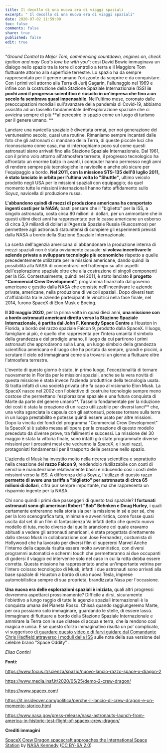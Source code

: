 ```yaml
---
title: Il decollo di una nuova era di viaggi spaziali
excerpt: " Il decollo di una nuova era di viaggi spaziali"
date: 2020-07-02 11:59:00
toc: false
comments: false
share: true
published: false
edit: true
---
```

"*Ground Control to Major Tom, commencing countdown, engines on, check ignition and may God\'s love be with you*": così David Bowie immaginava un dialogo nello spazio tra la torre di controllo a terra e il Maggiore Tom fluttuante attorno alla superficie terrestre. Lo spazio ha da sempre rappresentato per il genere umano l'orizzonte da scoprire e da conquistare. Con i primi voli attorno alla Terra di Jurij Gagarin, l'allunaggio nel 1969 e infine con la costruzione della Stazione Spaziale Internazionale (ISS) **in pochi anni il progresso scientifico è riuscito in un'impresa che fino a un secolo fa sembrava quasi impensabile**. Nell'ultimo mese, coronato dalle preoccupazioni mondiali sull'avanzare della pandemia di Covid-19, abbiamo assistito ad un tassello fondamentale dell'esplorazione spaziale che ci avvicina sempre di più **al percepire lo spazio come un luogo di turismo per il genere umano. **

Lanciare una navicella spaziale è diventata ormai, per noi generazione del ventunesimo secolo, quasi una routine. Rimaniamo sempre incantati dalle foto che gli astronauti ci mandano della Terra, di queste piccole luci che riconosciamo come casa, ma ci interroghiamo poco sul come questi astronauti siano arrivati fino alla Stazione Spaziale Internazionale. Dal 1961, con il primo volo attorno all'atmosfera terreste, il progresso tecnologico ha affrontato un enorme balzo in avanti, i computer hanno permesso negli anni di rendere sempre più tecnologiche le navicelle e anche più sicure per l'equipaggio a bordo. **Nel 2011, con la missione STS-135 dell'8 luglio 2011, è stato lanciato in orbita per l'ultima volta lo "Shuttle"**, ultimo veicolo prodotto negli USA per le missioni spaziali con equipaggio; da quel momento tutte le missioni internazionali hanno fatto affidamento sullo Soyuz, navicella di produzione russa.

**L'abbandono quindi di mezzi di produzione americana ha comportato ingenti costi per la NASA**; basti pensare che il "biglietto" per la ISS, a singolo astronauta, costa circa 80 milioni di dollari, per un ammontare che in questi ultimi dieci anni ha rappresentato per le casse americane un esborso di circa 3,9 miliardi di dollari all'Agenzia Spaziale Russia (Ruscosmos) per permettere agli astronauti statunitensi di compiere gli esperimenti previsti dalla NASA a bordo della Stazione Spaziale Internazionale.

La scelta dell'agenzia americana di abbandonare la produzione interna di mezzi spaziali non è stata ovviamente casuale: **si voleva incentivare le aziende private a sviluppare tecnologie più economiche** rispetto a quelle precedentemente utilizzate per le missioni americane, dando quindi la possibilità alla NASA di concentrarsi nel frattempo su altri aspetti dell'esplorazione spaziale oltre che alla costruzione di singoli componenti per la ISS. Contestualmente, quindi nel 2011, è stato lanciato **il progetto "Commercial Crew Development**", programma finanziato dal governo americano e gestito dalla NASA che consiste nell'incentivare le aziende private, americane, nella produzione di veicoli spaziali. Dopo diversi test d'affidabilità tra le aziende partecipanti le vincitrici nella fase finale, nel 2014, furono SpaceX di Elon Musk e Boeing.

**Il 30 maggio 2020**, per la prima volta in quasi dieci anni, **una missione con a bordo astronauti americani diretta verso la Stazione Spaziale Internazionale, è partita dal John F. Kennedy Space Centre** a Houston in Florida, a bordo del razzo spaziale Falcon 9, prodotto dalla SpaceX. Il luogo, famigliare ai più, è quello che rappresenta per l'intera umanità il simbolo della grandezza e del prodigio umano, il luogo da cui partirono i primi astronauti che approdarono sulla Luna, un luogo simbolo della grandezza scientifica americana e il luogo che ha portato da sempre, grandi e piccini, a scrutare il cielo ed immaginarsi come sia trovarsi un giorno a fluttuare oltre l'atmosfera terrestre.

L'evento di questo giorno è stato, in primo luogo, l'eccezionalità di tornare nuovamente in Florida per le missioni spaziali, anche se la vera novità di questa missione è stata invece l'azienda produttrice della tecnologia usata. Si tratta infatti di una società privata che fa capo al visionario Elon Musk. La SpaceX nasce nel 2002 con l'obiettivo di costruire tecnologie sempre meno costose che permettano l'esplorazione spaziale e una futura conquista di Marte da parte del genere umano**. Tassello fondamentale per la riduzione dei costi è stata la creazione di un razzo utilizzabile per diversi lanci** che, una volta sganciata la capsula con gli astronauti, potesse tornare sulla terra in un luogo prestabilito e potesse quindi essere usato per altre missioni. Dopo la vincita dei fondi del programma "Commercial Crew Development" la SpaceX si è subito messa all'opera per la creazione di questo modello preceduto da diverse prove, tra fallimenti e successi. La missione del 30 maggio è stata la vittoria finale, sono infatti già state programmate diverse missioni per i prossimi mesi che vedranno la SpaceX, e i suoi razzi, protagonisti fondamentali per il trasporto delle persone nello spazio.

L'azienda di Musk ha investito molto nella ricerca scientifica e soprattutto nella creazione del **razzo Falcon 9**, rendendolo riutilizzabile con costi di servizio e manutenzione relativamente bassi e riducendo così i costi delle missioni verso la ISS. A differenza della Soyuz, l'utilizzo di questo razzo **permette di avere una tariffa a "biglietto" per astronauta di circa 65 milioni di dollari**, cifra pur sempre importante, ma che rappresenta un risparmio ingente per la NASA.

Chi sono quindi i primi due passeggeri di questo taxi spaziale? **I fortunati astronauti sono gli americani Robert "Bob" Behnken e Doug Hurley**, i quali certamente entreranno nella storia sia per la missione in sé e per sé, che per la loro scenografica tuta, minimale e avveniristica, come fosse quasi uscita dal set di un film di fantascienza Va infatti detto che questo nuovo modello di tuta, molto diverso dal quello arancione col quale eravamo abituati a vedere gli astronauti americani, è stata progettata direttamente dallo stesso Musk in collaborazione con Jose Fernandez, costumista di Hollywood che ha lavorato per diversi film di supereroi Marvel Anche l'interno della capsula risulta essere molto avveniristico, con diversi programmi automatici e schermi touch che permetteranno ai due occupanti di godersi il viaggio ed intervenire solo nel caso in cui la rotta debba essere corretta. Questa missione ha rappresentato anche un'importante vetrina per l'intero colosso tecnologico di Musk, infatti i due astronauti sono arrivati alla base spaziale di Houston a bordo di una nuova Tesla, imprese automobilistica sempre di sua proprietà, brandizzata Nasa per l'occasione.

**Una nuova era delle esplorazioni spaziali è iniziata**, quali altri progressi dovremmo aspettarci prossimamente? Difficile a dirsi, sicuramente l'obiettivo a lungo raggio di tutte le agenzie spaziali internazionali è la conquista umana del Pianeta Rosso. Chissà quando raggiungeremo Marte, per ora possiamo solo immaginare, guardando le stelle, di essere lassù. Immaginare di fluttuare a bordo della Stazione Spaziale Internazionale e ammirare la Terra con le sue distese di acqua e terra, che la rendono così magica e unica. E se questo sforzo immaginativo risulta un po' complicato, vi suggerisco [di guardare questo video e di farvi guidare dal Comandante Chris Hadfield attraverso i moduli della ISS](https://www.youtube.com/watch?v=KaOC9danxNo) sulle note della sua versione del celebre brano "Space Oddity" .

_Elisa Contini_

**Fonti:**

<https://www.focus.it/scienza/spazio/nuovo-lancio-razzo-space-x-dragon-2>

<https://www.media.inaf.it/2020/05/25/demo-2-crew-dragon/>

<https://www.spacex.com/>

<https://it.insideover.com/politica/perche-il-lancio-di-crew-dragon-e-un-momento-storico.html>

<https://www.nasa.gov/press-release/nasa-astronauts-launch-from-america-in-historic-test-flight-of-spacex-crew-dragon/>

**Crediti immagini**

[SpaceX Crew Dragon spacecraft approaches the International Space Station](https://www.flickr.com/photos/nasakennedy/42840169205/) by [NASA Kennedy](https://www.flickr.com/people/nasakennedy/) ([CC BY-SA 2.0](https://creativecommons.org/licenses/by-sa/2.0/))
